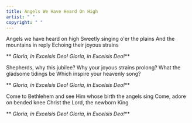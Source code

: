 ```yaml
---
title: Angels We Have Heard On High
artist: " "
copyright: " "
---
```

Angels we have heard on high
Sweetly singing o'er the plains
And the mountains in reply
Echoing their joyous strains

 ** *Gloria, in Excelsis Deo!
  Gloria, in Excelsis Deo!***

Shepherds, why this jubilee?
Why your joyous strains prolong?
What the gladsome tidings be
Which inspire your heavenly song?

 ** *Gloria, in Excelsis Deo!
  Gloria, in Excelsis Deo!***

Come to Bethlehem and see
Him whose birth the angels sing
Come, adore on bended knee
Christ the Lord, the newborn King

 ** *Gloria, in Excelsis Deo!
  Gloria, in Excelsis Deo!***
